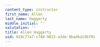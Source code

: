 ```yaml
---
content_type: instructor
first_name: Allen
last_name: Haggerty
middle_initial: ''
salutation: ''
title: Allen Haggerty
uid: 028c77a7-c748-9815-a3de-9badba1db701
---
```

